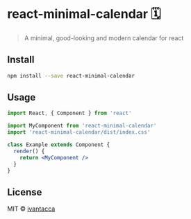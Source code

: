 # react-minimal-calendar 🗓

> A minimal, good-looking and modern calendar for react

## Install

```bash
npm install --save react-minimal-calendar
```

## Usage

```jsx
import React, { Component } from 'react'

import MyComponent from 'react-minimal-calendar'
import 'react-minimal-calendar/dist/index.css'

class Example extends Component {
  render() {
    return <MyComponent />
  }
}
```

## License

MIT © [ivantacca](https://github.com/ivantacca)
